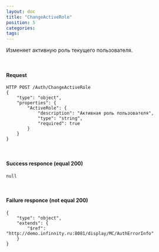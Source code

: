 ```yaml
---
layout: doc
title: "ChangeActiveRole"
position: 5
categories: 
tags: 
---
```


Изменяет активную роль текущего пользователя.

   

#### Request

```
HTTP POST /Auth/ChangeActiveRole
{
	"type": "object",
	"properties": {
		"ActiveRole": {
			"description": "Активная роль пользователя",
			"type": "string",
			"required": true
		}
	}
}
```

   

#### Success responce (equal 200)

```
null
```

   

#### Failure responce (not equal 200)

```
{
	"type": "object",
	"extends": {
		"$ref": "http://demo.infinnity.ru:8081/display/MC/AuthErrorInfo"
	}
}
```

 

 

